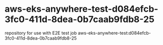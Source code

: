 # aws-eks-anywhere-test-d084efcb-3fc0-411d-8dea-0b7caab9fdb8-25
repository for use with E2E test job aws-eks-anywhere-test:d084efcb-3fc0-411d-8dea-0b7caab9fdb8-25
